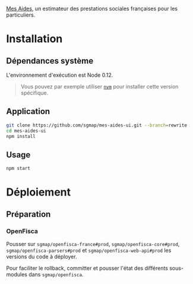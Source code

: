 [Mes Aides](https://mes-aides.gouv.fr), un estimateur des prestations sociales françaises pour les particuliers.


Installation
============

Dépendances système
-------------------

L'environnement d'exécution est Node 0.12.

> Vous pouvez par exemple utiliser [`nvm`](https://github.com/creationix/nvm) pour installer cette version spécifique.


Application
-----------

```sh
git clone https://github.com/sgmap/mes-aides-ui.git --branch=rewrite
cd mes-aides-ui
npm install
```


Usage
-----

```sh
npm start
```


Déploiement
===========

Préparation
-----------

### OpenFisca

Pousser sur `sgmap/openfisca-france#prod`, `sgmap/openfisca-core#prod`, `sgmap/openfisca-parsers#prod` et `sgmap/openfisca-web-api#prod` les versions du code à déployer.

Pour faciliter le rollback, committer et pousser l'état des différents sous-modules dans `sgmap/openfisca`.
